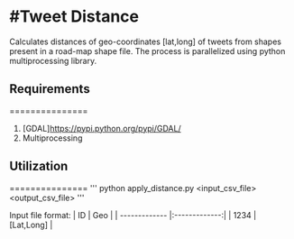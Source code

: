 #Tweet Distance
==============
Calculates distances of geo-coordinates [lat,long] of tweets from shapes present in a road-map shape file. The process is parallelized using python multiprocessing library. 

## Requirements
===============
1. [GDAL]https://pypi.python.org/pypi/GDAL/
2. Multiprocessing

## Utilization
===============
'''
python apply_distance.py <input_csv_file> <output_csv_file>
'''

Input file format:
| ID       | Geo           | 
| ------------- |:-------------:| 
| 1234      | [Lat,Long] | 


